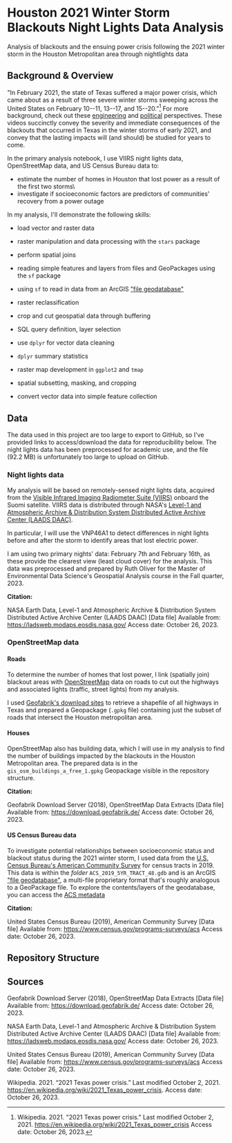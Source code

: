 # Houston 2021 Winter Storm Blackouts Night Lights Data Analysis
Analysis of blackouts and the ensuing power crisis following the 2021 winter storm in the Houston Metropolitan area  through nightlights data 


## Background & Overview

"In February 2021, the state of Texas suffered a major power crisis, which came about as a result of three severe winter storms sweeping across the United States on February 10--11, 13--17, and 15--20."[^1] For more background, check out these [engineering](https://www.youtube.com/watch?v=08mwXICY4JM&ab_channel=PracticalEngineering) and [political](https://www.youtube.com/watch?v=Zcrsgdl_hP0&ab_channel=Vox) perspectives. These videos succinctly convey the severity and immediate consequences of the blackouts that occurred in Texas in the winter storms of early 2021, and convey that the lasting impacts will (and should) be studied for years to come.

[^1]: Wikipedia. 2021. "2021 Texas power crisis." Last modified October 2, 2021. <https://en.wikipedia.org/wiki/2021_Texas_power_crisis> Access date: October 26, 2023.


In the primary analysis notebook, I use VIIRS night lights data, OpenStreetMap data, and US Census Bureau data to:
- estimate the number of homes in Houston that lost power as a result of the first two storms\
- investigate if socioeconomic factors are predictors of communities' recovery from a power outage


In my analysis, I'll demonstrate the following skills:

- load vector and raster data

- raster manipulation and data processing with the `stars` package

- perform spatial joins

- reading simple features and layers from files and GeoPackages using the `sf` package

- using `sf` to read in data from an ArcGIS ["file geodatabase"](https://desktop.arcgis.com/en/arcmap/latest/manage-data/administer-file-gdbs/file-geodatabases.htm)

- raster reclassification

- crop and cut geospatial data through buffering

- SQL query definition, layer selection

- use `dplyr` for vector data cleaning

- `dplyr` summary statistics

- raster map development in `ggplot2` and `tmap`

- spatial subsetting, masking, and cropping

- convert vector data into simple feature collection


## Data

The data used in this project are too large to export to GitHub, so I've provided links to access/download the data for reproducibility below. The night lights data has been preprocessed for academic use, and the file (92.2 MB) is unfortunately too large to upload on GitHub.


### Night lights data

My analysis will be based on remotely-sensed night lights data, acquired from the [Visible Infrared Imaging Radiometer Suite (VIIRS)](https://en.wikipedia.org/wiki/Visible_Infrared_Imaging_Radiometer_Suite) onboard the Suomi satellite. 
VIIRS data is distributed through NASA's [Level-1 and Atmospheric Archive & Distribution System Distributed Active Archive Center (LAADS DAAC)](https://ladsweb.modaps.eosdis.nasa.gov/).

In particular, I will use the VNP46A1 to detect differences in night lights before and after the storm to identify areas that lost electric power. 

I am using two primary nights' data: February 7th and February 16th, as these provide the clearest view (least cloud cover) for the analysis. This data was preprocessed and prepared by Ruth Oliver for the Master of Environmental Data Science's Geospatial Analysis course in the Fall quarter, 2023. 


**Citation:**

NASA Earth Data, Level-1 and Atmospheric Archive & Distribution System Distributed Active Archive Center (LAADS DAAC) [Data file] Available from: https://ladsweb.modaps.eosdis.nasa.gov/ Access date: October 26, 2023.


### OpenStreetMap data 

#### Roads

To determine the number of homes that lost power, I link (spatially join) blackout areas with [OpenStreetMap](https://www.openstreetmap.org/#map=4/38.01/-95.84) data on roads to cut out the highways and associated lights (traffic, street lights) from my analysis.

I used [Geofabrik's download sites](https://download.geofabrik.de/) to retrieve a shapefile of all highways in Texas and prepared a Geopackage (`.gpkg` file) containing just the subset of roads that intersect the Houston metropolitan area. 

#### Houses

OpenStreetMap also has building data, which I will use in my analysis to find the number of buildings impacted by the blackouts in the Houston Metropolitan area. The prepared data is in the `gis_osm_buildings_a_free_1.gpkg` Geopackage visible in the repository structure.

**Citation:**

Geofabrik Download Server (2018), OpenStreetMap Data Extracts [Data file] Available from: https://download.geofabrik.de/ Access date: October 26, 2023.


#### US Census Bureau data

To investigate potential relationships between socioeconomic status and blackout status during the 2021 winter storm, I used data from the [U.S. Census Bureau's American Community Survey](https://www.census.gov/programs-surveys/acs) for census tracts in 2019. This data is within the *folder* `ACS_2019_5YR_TRACT_48.gdb` and is an ArcGIS ["file geodatabase"](https://desktop.arcgis.com/en/arcmap/latest/manage-data/administer-file-gdbs/file-geodatabases.htm), a multi-file proprietary format that's roughly analogous to a GeoPackage file. To explore the contents/layers of the geodatabase, you can access the [ACS metadata](https://www2.census.gov/geo/docs/maps-data/data/tiger/prejoined/ACSMetadata2011.txt)

**Citation:**

United States Census Bureau (2019), American Community Survey [Data file] Available from: https://www.census.gov/programs-surveys/acs Access date: October 26, 2023.


## Repository Structure 



## Sources

Geofabrik Download Server (2018), OpenStreetMap Data Extracts [Data file] Available from: https://download.geofabrik.de/ Access date: October 26, 2023.

NASA Earth Data, Level-1 and Atmospheric Archive & Distribution System Distributed Active Archive Center (LAADS DAAC) [Data file] Available from: https://ladsweb.modaps.eosdis.nasa.gov/ Access date: October 26, 2023.

United States Census Bureau (2019), American Community Survey [Data file] Available from: https://www.census.gov/programs-surveys/acs Access date: October 26, 2023.

Wikipedia. 2021. “2021 Texas power crisis.” Last modified October 2, 2021. https://en.wikipedia.org/wiki/2021_Texas_power_crisis. Access date: October 26, 2023.
